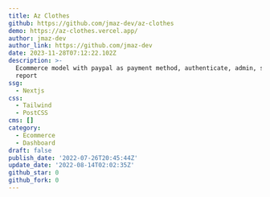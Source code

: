 ```yaml
---
title: Az Clothes
github: https://github.com/jmaz-dev/az-clothes
demo: https://az-clothes.vercel.app/
author: jmaz-dev
author_link: https://github.com/jmaz-dev
date: 2023-11-28T07:12:22.102Z
description: >-
  Ecommerce model with paypal as payment method, authenticate, admin, sales
  report
ssg:
  - Nextjs
css:
  - Tailwind
  - PostCSS
cms: []
category:
  - Ecommerce
  - Dashboard
draft: false
publish_date: '2022-07-26T20:45:44Z'
update_date: '2022-08-14T02:02:35Z'
github_star: 0
github_fork: 0
---
```

